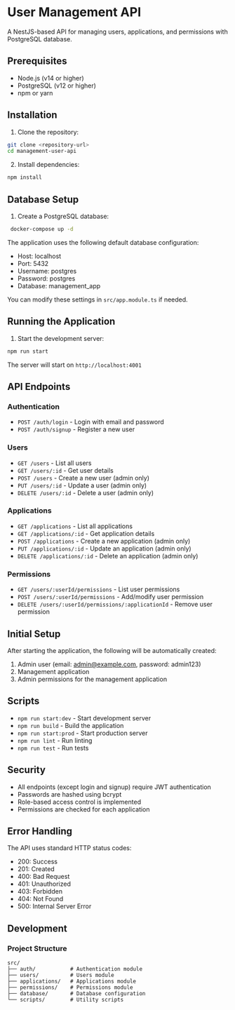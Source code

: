 # User Management API

A NestJS-based API for managing users, applications, and permissions with PostgreSQL database.

## Prerequisites

- Node.js (v14 or higher)
- PostgreSQL (v12 or higher)
- npm or yarn

## Installation

1. Clone the repository:
```bash
git clone <repository-url>
cd management-user-api
```

2. Install dependencies:
```bash
npm install
```

## Database Setup

1. Create a PostgreSQL database:
```bash
 docker-compose up -d
```
The application uses the following default database configuration:
- Host: localhost
- Port: 5432
- Username: postgres
- Password: postgres
- Database: management_app

You can modify these settings in `src/app.module.ts` if needed.

## Running the Application

1. Start the development server:
```bash
npm run start
```

The server will start on `http://localhost:4001`

## API Endpoints

### Authentication
- `POST /auth/login` - Login with email and password
- `POST /auth/signup` - Register a new user

### Users
- `GET /users` - List all users
- `GET /users/:id` - Get user details
- `POST /users` - Create a new user (admin only)
- `PUT /users/:id` - Update a user (admin only)
- `DELETE /users/:id` - Delete a user (admin only)

### Applications
- `GET /applications` - List all applications
- `GET /applications/:id` - Get application details
- `POST /applications` - Create a new application (admin only)
- `PUT /applications/:id` - Update an application (admin only)
- `DELETE /applications/:id` - Delete an application (admin only)

### Permissions
- `GET /users/:userId/permissions` - List user permissions
- `POST /users/:userId/permissions` - Add/modify user permission
- `DELETE /users/:userId/permissions/:applicationId` - Remove user permission

## Initial Setup

After starting the application, the following will be automatically created:
1. Admin user (email: admin@example.com, password: admin123)
2. Management application
3. Admin permissions for the management application

## Scripts

- `npm run start:dev` - Start development server
- `npm run build` - Build the application
- `npm run start:prod` - Start production server
- `npm run lint` - Run linting
- `npm run test` - Run tests

## Security

- All endpoints (except login and signup) require JWT authentication
- Passwords are hashed using bcrypt
- Role-based access control is implemented
- Permissions are checked for each application

## Error Handling

The API uses standard HTTP status codes:
- 200: Success
- 201: Created
- 400: Bad Request
- 401: Unauthorized
- 403: Forbidden
- 404: Not Found
- 500: Internal Server Error

## Development

### Project Structure
```
src/
├── auth/           # Authentication module
├── users/          # Users module
├── applications/   # Applications module
├── permissions/    # Permissions module
├── database/       # Database configuration
└── scripts/        # Utility scripts
```

